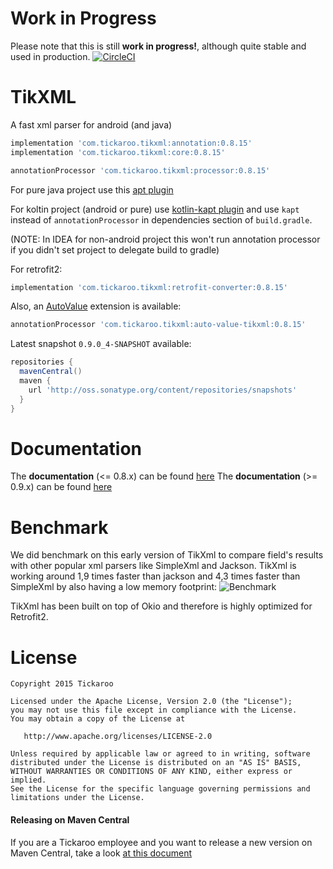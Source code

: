 # Work in Progress
Please note that this is still **work in progress!**, although quite stable and used in production.
[![CircleCI](https://circleci.com/gh/Tickaroo/tikxml/tree/master.svg?style=svg)](https://circleci.com/gh/Tickaroo/tikxml/tree/master)

# TikXML
A fast xml parser for android (and java)

```groovy
implementation 'com.tickaroo.tikxml:annotation:0.8.15'
implementation 'com.tickaroo.tikxml:core:0.8.15'

annotationProcessor 'com.tickaroo.tikxml:processor:0.8.15'
```
For pure java project use this [apt plugin](https://github.com/tbroyer/gradle-apt-plugin) 

For koltin project (android or pure) use [kotlin-kapt plugin](https://kotlinlang.org/docs/reference/kapt.html) and use `kapt` instead of `annotationProcessor` in dependencies section of `build.gradle`.

(NOTE: In IDEA for non-android project this won't run annotation processor if you didn't set project to delegate build to gradle)

For retrofit2:

```groovy
implementation 'com.tickaroo.tikxml:retrofit-converter:0.8.15'
```

Also, an [AutoValue](https://github.com/google/auto/tree/master/value) extension is available:

```groovy
annotationProcessor 'com.tickaroo.tikxml:auto-value-tikxml:0.8.15'
```

Latest snapshot `0.9.0_4-SNAPSHOT` available:

```groovy
repositories {
  mavenCentral()
  maven {
    url 'http://oss.sonatype.org/content/repositories/snapshots'
  }
}
```

# Documentation
The **documentation** (<= 0.8.x) can be found [here](https://github.com/Tickaroo/tikxml/blob/master/docs/AnnotatingModelClasses.md)
The **documentation** (>= 0.9.x) can be found [here](https://github.com/Tickaroo/tikxml/blob/master/docs/AnnotatingModelClasses_0_9.md)

# Benchmark
We did benchmark on this early version of TikXml to compare field's results with other popular xml parsers like SimpleXml and Jackson.
TikXml is working around 1,9 times faster than jackson and 4,3 times faster than SimpleXml by also having a low memory footprint:
![Benchmark](https://raw.githubusercontent.com/Tickaroo/tikxml/master/docs/Benchmark.png)

TikXml has been built on top of Okio and therefore is highly optimized for Retrofit2.

# License

```
Copyright 2015 Tickaroo

Licensed under the Apache License, Version 2.0 (the "License");
you may not use this file except in compliance with the License.
You may obtain a copy of the License at

   http://www.apache.org/licenses/LICENSE-2.0

Unless required by applicable law or agreed to in writing, software
distributed under the License is distributed on an "AS IS" BASIS,
WITHOUT WARRANTIES OR CONDITIONS OF ANY KIND, either express or implied.
See the License for the specific language governing permissions and
limitations under the License.
```


#### Releasing on Maven Central

If you are a Tickaroo employee and you want to release a new version on Maven Central, 
take a look [at this document](https://github.com/Tickaroo/tikxml/blob/master/Releasing.md)
